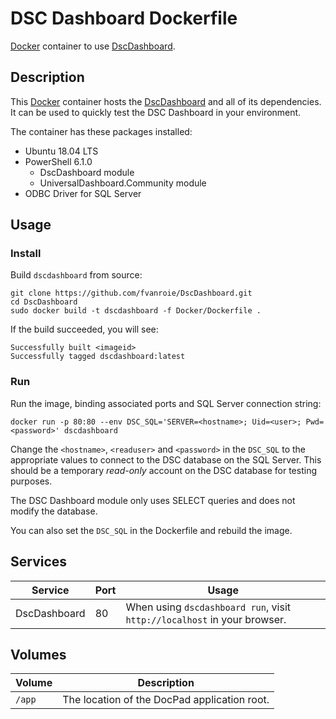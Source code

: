 # DSC Dashboard Dockerfile

[Docker](http://docker.com) container to use [DscDashboard](https://github.com/fvanroie/DscDashboard).

## Description

This [Docker](http://docker.com) container hosts the [DscDashboard](https://github.com/fvanroie/DscDashboard) and all of its dependencies.
It can be used to quickly test the DSC Dashboard in your environment.

The container has these packages installed:
- Ubuntu 18.04 LTS
- PowerShell 6.1.0
    - DscDashboard module
    - UniversalDashboard.Community module
- ODBC Driver for SQL Server

## Usage

### Install

Build `dscdashboard` from source:

    git clone https://github.com/fvanroie/DscDashboard.git
    cd DscDashboard
    sudo docker build -t dscdashboard -f Docker/Dockerfile .

If the build succeeded, you will see:

    Successfully built <imageid>
    Successfully tagged dscdashboard:latest

### Run

Run the image, binding associated ports and SQL Server connection string:

    docker run -p 80:80 --env DSC_SQL='SERVER=<hostname>; Uid=<user>; Pwd=<password>' dscdashboard

Change the `<hostname>`, `<readuser>` and `<password>` in the `DSC_SQL` to the appropriate values to
connect to the DSC database on the SQL Server. This should be a temporary *read-only* account on the DSC database
for testing purposes.

The DSC Dashboard module only uses SELECT queries and does not modify the database.

You can also set the `DSC_SQL` in the Dockerfile and rebuild the image.

## Services

Service     | Port | Usage
------------|------|------
DscDashboard|   80 | When using `dscdashboard run`, visit `http://localhost` in your browser.


## Volumes

Volume          | Description
----------------|-------------
`/app`          | The location of the DocPad application root.

